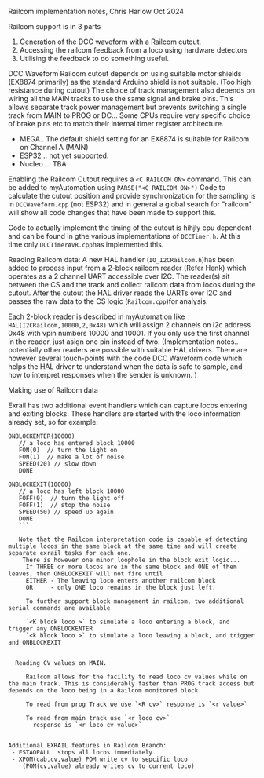 Railcom implementation notes, Chris Harlow Oct 2024

Railcom support is in 3 parts
1. Generation of the DCC waveform with a Railcom cutout.
2. Accessing the railcom feedback from a loco using hardware detectors
3. Utilising the feedback to do something useful.

DCC Waveform Railcom cutout depends on using suitable motor shields (EX8874 primarily) as the standard Arduino shield is not suitable. (Too high resistance during cutout)
The choice of track management also depends on wiring all the MAIN tracks to use the same signal and brake pins. This allows separate track power management but prevents switching a single track from MAIN to PROG or DC... 
Some CPUs require very specific choice of brake pins etc to match their internal timer register architecture.

- MEGA.. The default shield setting for an EX8874 is suitable for Railcom on Channel A (MAIN) 
- ESP32 .. not yet supported.
- Nucleo ... TBA 

Enabling the Railcom Cutout requires a `<C RAILCOM ON>` command. This can be added to myAutomation using `PARSE("<C RAILCOM ON>")`
Code to calculate the cutout position and provide synchronization for the sampling is in `DCCWaveform.cpp` (not ESP32)
and in general a global search for "railcom" will show all code changes that have been made to support this.

Code to actually implement the timing of the cutout is hihjly cpu dependent and can be found in gthe various implementations of `DCCTimer.h`. At this time only `DCCTimerAVR.cpp`has implemented this.  


Reading Railcom data:
  A new HAL handler (`IO_I2CRailcom.h`)has been added to process input from a 2-block railcom reader (Refer Henk) which operates as a 2 channel UART accessible over I2C. The reader(s) sit between the CS and the track and collect railcom data from locos during the cutout.
  After the cutout the HAL driver reads the UARTs over I2C and passes the raw data to the CS logic (`Railcom.cpp`)for analysis.

  Each 2-block reader is described in myAutomation like `HAL(I2CRailcom,10000,2,0x48)`  which will assign 2 channels on i2c address 0x48 with vpin numbers 10000 and 10001. If you only use the first channel in the reader, just asign one pin instead of two.
  (Implementation notes.. potentially other readers are possible with suitable HAL drivers. There are however several touch-points with the code DCC Waveform code which helps the HAL driver to understand when the data is safe to sample, and how to interpret responses when the sender is unknown. )

Making use of Railcom data

 Exrail has two additional event handlers which can capture locos entering and exiting blocks. These handlers are started with the loco information already set, so for example:
 ```
 ONBLOCKENTER(10000) 
    // a loco has entered block 10000 
    FON(0)  // turn the light on
    FON(1)  // make a lot of noise
    SPEED(20) // slow down
    DONE 
 
 ONBLOCKEXIT(10000) 
    // a loco has left block 10000 
    FOFF(0)  // turn the light off
    FOFF(1)  // stop the noise
    SPEED(50) // speed up again
    DONE 
    ```

    Note that the Railcom interpretation code is capable of detecting multiple locos in the same block at the same time and will create separate exrail tasks for each one.
     There is however one minor loophole in the block exit logic...
      If THREE or more locos are in the same block and ONE of them leaves, then ONBLOCKEXIT will not fire until 
      EITHER - The leaving loco enters another railcom block
      OR     - only ONE loco remains in the block just left.

      To further support block management in railcom, two additional serial commands are available

      `<K block loco >` to simulate a loco entering a block, and trigger any ONBLOCKENTER
      `<k block loco >` to simulate a loco leaving a block, and trigger and ONBLOCKEXIT


   Reading CV values on MAIN.

      Railcom allows for the facility to read loco cv values while on the main track. This is considerably faster than PROG track access but depends on the loco being in a Railcom monitored block. 

      To read from prog Track we use `<R cv>` response is `<r value>` 

      To read from main track use `<r loco cv>`
        response is `<r loco cv value>`  


Additional EXRAIL features in Railcom Branch:
  - ESTAOPALL  stops all locos immediately
  - XPOM(cab,cv,value) POM write cv to sepcific loco
     (POM(cv,value) already writes cv to current loco)
     